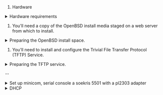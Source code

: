   1. Hardware
<details>
<summary>Hardware requirements</summary>
We need a host to deploy our soekris boxes.

  - Rasbberry pi 2 (I used a kano kit with kano HDMI monitor)
  - 64GB Compact flash

We also need a host we'll be installing OpenBSD on:

  - Soekris net5501 (at least 2) for a redundant firewall
  - One switch per network (up to 4, as the soekris 5501 has 4 NICs)

</details>

  1. You'll need a copy of the OpenBSD install media staged on a web server from which to install.
<details>
<summary>Preparing the OpenBSD install space.</summary>

Decide which version of openBSD to install: ftp://mirror.esc7.net/pub/OpenBSD/
Download the iso and copy it to some place served up by nginx.
We'll use 6.1 in the following examples.

```
apt-get install -y nginx rsync
[ ! -d /usr/share/nginx/html/openbsd/install61 ] && mkdir -p /usr/share/nginx/html/openbsd/install61
wget -O /tmp/install61.iso "ftp://mirror.esc7.net/pub/OpenBSD/6.1/i386/install61.iso"
mount -o loop /tmp/install61.iso /mnt/
rsync -avzPC /mnt/ /usr/share/nginx/html/openbsd/install60/
umount /mnt
rm /tmp/install61.iso
```

</details>

  1. You'll need to install and configure the Trivial File Transfer Protocol (TFTP) Service.
<details>
<summary>Preparing the TFTP service.</summary>

```
apt-get install -y tftpd-hpa
[ ! -d /etc/default/tftpd-hpa.dist ] && cp /etc/default/tftpd-hpa /etc/default/tftpd-hpa.dist
cat<<EOF> /etc/default/tftpd-hpa
# /etc/default/tftpd-hpa

TFTP_USERNAME="tftp"
TFTP_DIRECTORY="/srv/tftp"
TFTP_ADDRESS="0.0.0.0:69"
# TFTP_OPTIONS="-4 --secure --create"
TFTP_OPTIONS="-4 --secure"
EOF

/etc/init.d/tftpd-hpa restart

(
  wget -o /srv/tftp/pxeboot.openbsd ftp://mirror.esc7.net/pub/OpenBSD/6.1/i386/pxeboot

  [ ! -d /srv/tftp/pxelinux.kernels/openbsd/6.1 ] && \
    mkdir -p /srv/tftp/pxelinux.kernels/openbsd/6.1
  wget -o /srv/tftp/pxelinux.kernels/openbsd/6.1/bsd.rd \
    ftp://mirror.esc7.net/pub/OpenBSD/6.1/i386/bsd.rd

  [ ! -d /srv/tftp/etc ] && \
    mkdir -p /srv/tftp/etc
cat<<EOF > cat /srv/tftp/etc/boot.conf
set tty com0
stty com0 38400
boot pxelinux.kernels/openbsd/6.0/bsd.rd
EOF

```

</details>

--

<details>
<summary>Set up minicom, serial console a soekris 5501 with a pl2303 adapter</summary>

```
apt-get install -y minicom

cat<<EOF> /root/minirc.ttyUSB0
# Machine-generated file - use setup menu in minicom to change parameters.
pu port             /dev/ttyUSB0
pu baudrate         38400
pu bits             8
pu parity           N
pu stopbits         1
pu rtscts           No
EOF

```

Use a minicom session to grab the MAC Address the soekris will attempt to PXE boot from

sample session output:
```
minicom ttyUSB0
Welcome to minicom 2.7

OPTIONS: I18n
Compiled on Jan 12 2014, 05:42:53.
Port /dev/ttyUSB0, 18:31:36

Press CTRL-A Z for help on special keys

> show

ConSpeed = 38400
ConLock = Enabled
ConMute = Disabled
BIOSentry = Enabled
PCIROMS = Enabled
PXEBoot = Enabled
FLASH = Primary
BootDelay = 5
FastBoot = Disabled
BootPartition = Disabled
BootDrive = 80 81 F0 FF
ShowPCI = Enabled
Reset = Hard
CpuSpeed = Default

> set BootDrive F0 80 81 FF
> reboot
POST: 012345689bcefghips1234ajklnopqr,,,tvwxy
comBIOS ver. 1.33  20070103  Copyright (C) 2000-2007 Soekris Engineering.
net5501
CPU Geode LX 500 Mhz
0000 Mbyte Memory
0512
Pri Mas  SanDisk SDCFH-004G              LBA Xlt 968-128-63  3906 Mbyte
Slot   Vend Dev  ClassRev Cmd  Stat CL LT HT  Base1    Base2   Int
-------------------------------------------------------------------
0:01:2 1022 2082 10100000 0006 0220 08 00 00 A0000000 00000000 10
0:06:0 1106 3053 02000096 0117 0210 08 40 00 0000E101 A0004000 11
0:07:0 1106 3053 02000096 0117 0210 08 40 00 0000E201 A0004100 05
0:08:0 1106 3053 02000096 0117 0210 08 40 00 0000E301 A0004200 09
0:09:0 1106 3053 02000096 0117 0210 08 40 00 0000E401 A0004300 12
0:20:0 1022 2090 06010003 0009 02A0 08 40 80 00006001 00006101
0:20:2 1022 209A 01018001 0005 02A0 08 00 00 00000000 00000000
0:21:0 1022 2094 0C031002 0006 0230 08 00 80 A0005000 00000000 15
0:21:1 1022 2095 0C032002 0006 0230 08 00 00 A0006000 00000000 15
Seconds to automatic boot.   Press Ctrl-P for entering Monitor.
 5
 4
 3
 2
 1
Intel UNDI, PXE-2.0 (build 082)
Copyright (C) 1997,1998,1999  Intel Corporation
VIA Rhine III Management Adapter v2.43 (2005/12/15)
CLIENT MAC ADDR: 00 00 24 CC 5B 00.

```
</details>

<details>
<summary>DHCP</summary>

Set up DHCP
  - wlan0: 10.255.3.101/24 (uplink)
  - eth0:  10.255.1.101/24 (downlink)

```
apt-get install -y isc-dhcp-server

cat<<EOF > /etc/dhcp/dhpcd.conf
ddns-update-style none;
option domain-name "apartment.jameswhite.org
option domain-name-servers 10.255.1.101;
default-lease-time 600;
max-lease-time 7200;
log-facility local7;

subnet 10.255.3.0 netmask 255.255.255.0 {
  deny unknown-clients;
}

subnet 10.255.1.0 netmask 255.255.255.0 {
  option routers 10.255.1.101;
  # clients
  deny unknown-clients;
}
EOF
```
</details>
